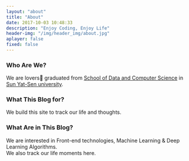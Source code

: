 ```yaml
---
layout: "about"
title: "About"
date: 2017-10-03 10:48:33
description: "Enjoy Coding, Enjoy Life"
header-img: "/img/header_img/about.jpg"
aplayer: false
fixed: false
---
```


### Who Are We?

We are lovers:couple_with_heart: graduated from [School of Data and Computer Science](http://sdcs.sysu.edu.cn/) in [Sun Yat-Sen university](http://www.sysu.edu.cn/2012/en/index.htm). 

### What This Blog for?

We build this site to track our life and thoughts.

### What Are in This Blog?

We are interested in Front-end technologies, Machine Learning & Deep Learning Algorithms.  
We also track our life moments here.
